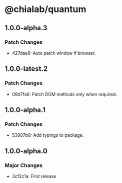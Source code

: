 # @chialab/quantum

## 1.0.0-alpha.3

### Patch Changes

-   427dae8: Auto patch window if browser.

## 1.0.0-latest.2

### Patch Changes

-   08d7fa6: Patch DOM methods only when required.

## 1.0.0-alpha.1

### Patch Changes

-   53807b8: Add typings to package.

## 1.0.0-alpha.0

### Major Changes

-   3cf2c1a: First release
